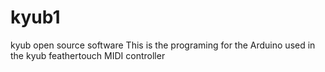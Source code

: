 kyub1
=====

kyub open source software
This is the programing for the Arduino used in the kyub feathertouch MIDI controller
